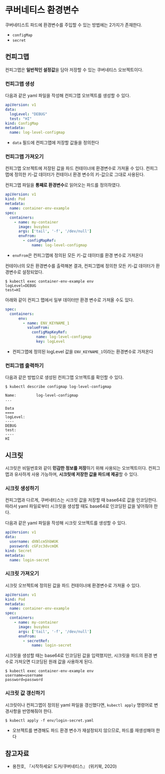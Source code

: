 # 쿠버네티스 환경변수

쿠버네티스트 파드에 환경변수를 주입할 수 있는 방법에는 2가지가 존재한다.
- `configMap`
- `secret`

## 컨피그맵
컨피그맵은 **일반적인 설정값**을 담아 저장할 수 있는 쿠버네티스 오브젝트이다.

### 컨피그맵 생성
다음과 같은 yaml 파일을 작성해 컨피그맵 오브젝트를 생성할 수 있다.
```yaml
apiVersion: v1
data:
  logLevel: "DEBUG"
  test: "HI"
kind: ConfigMap
metadata:
  name: log-level-configmap
```
- `data` 필드에 컨피그맵에 저장할 값들을 정의한다

### 컨피그맵 가져오기
컨피그맵 오브젝트에 저장된 값을 파드 컨테이너에 환경변수로 가져올 수 있다.
컨피그맵에 정의한 키-값 데이터가 컨테이너 환경 변수의 키-값으로 그대로 사용된다.

컨피그맵 파일을 **통째로 환경변수**로 읽어오는 파드를 정의하였다.
```yaml
apiVersion: v1
kind: Pod
metadata:
  name: container-env-example
spec:
  containers:
    - name: my-container
      image: busybox
      args: ['tail', '-f', '/dev/null']
      envFrom:
        - configMapRef:
            name: log-level-configmap
```
- `envFrom`은 컨피그맵에 정의된 모든 키-값 데이터를 환경 변수로 가져온다

컨테이너의 모든 환경변수를 출력해본 결과, 컨피그맵에 정의한 모든 키-값 데이터가 환경변수로 설정되었다. 
```shell
$ kubectl exec container-env-example env    
logLevel=DEBUG
test=HI
```

아래와 같이 컨피그 맵에서 일부 데이터만 환경 변수로 가져올 수도 있다.
```yaml
spec:
  containers:
      env:
        - name: ENV_KEYNAME_1
          valueFrom:
            configMapKeyRef:
              name: log-level-configmap
              key: logLevel
```
- 컨피그맵에 정의된 logLevel 값을 `ENV_KEYNAME_1`이라는 환경변수로 가져온다

### 컨피그맵 출력하기
다음과 같은 방법으로 생성된 컨피그맵 오브젝트를 확인할 수 있다.
```shell
$ kubectl describe configmap log-level-configmap

Name:         log-level-configmap
...

Data
====
logLevel:
----
DEBUG
test:
----
HI
```

## 시크릿
시크릿은 비밀번호와 같이 **민감한 정보를 저장**하기 위해 사용되는 오브젝트이다. 
컨피그맵과 유사하게 사용 가능하며, **시크릿에 저장한 값을 파드에 제공**할 수 있다.

### 시크릿 생성하기
컨피그맵과 다르게, 쿠버네티스는 시크릿 값을 저장할 때 base64로 값을 인코딩한다.
따라서 yaml 파일로부터 시크릿을 생성할 때도 base64로 인코딩된 값을 넣어줘야 한다.

다음과 같은 yaml 파일을 작성해 시크릿 오브젝트를 생성할 수 있다.
```yaml
apiVersion: v1
data:
  username: dXNlcm5hbWUK
  password: cGFzc3dvcmQK
kind: Secret
metadata:
  name: login-secret
```

### 시크릿 가져오기
시크릿 오브젝트에 정의된 값을 파드 컨테이너에 환경변수로 가져올 수 있다.
```yaml
apiVersion: v1
kind: Pod
metadata:
  name: container-env-example
spec:
  containers:
    - name: my-container
      image: busybox
      args: ['tail', '-f', '/dev/null']
      envFrom:
        - secretRef:
            name: login-secret
```

시크릿을 생성할 때는 base64로 인코딩된 값을 입력했지만, 시크릿을 파드의 환경 변수로 가져오면 디코딩된 원래 값을 사용하게 된다.
```shell
$ kubectl exec container-env-example env
username=username
password=password
```

### 시크릿 값 갱신하기
시크릿이나 컨피그맵이 정의된 yaml 파일을 갱신했다면, `kubectl apply` 명령어로 변경사항을 반영해줘야 한다. 
```shell
$ kubectl apply -f env/login-secret.yaml
```
- 오브젝트를 변경해도 파드 환경 변수가 재설정되지 않으므로, 파드를 재생성해야 한다

## 참고자료
- 용찬호, 『시작하세요! 도커/쿠버네티스』 (위키북, 2020)
